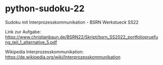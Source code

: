 # python-sudoku-22
Sudoku mit Interprozesskommunikation - BSRN Werkstueck SS22




Link zur Aufgabe: https://www.christianbaun.de/BSRN22/Skript/bsrn_SS2022_portfoliopruefung_teil_1_alternative_5.pdf

Wikipedia Interprozesskommunikation: https://de.wikipedia.org/wiki/Interprozesskommunikation
